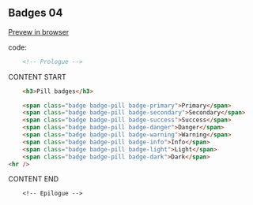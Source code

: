 ## Badges 04

<a href="$02-04-badgesPills.html" target="_blank">Prevew in browser</a>

code:

```html
    <!-- Prologue -->
```  
CONTENT START  
```html
    <h3>Pill badges</h3>

	<span class="badge badge-pill badge-primary">Primary</span>
	<span class="badge badge-pill badge-secondary">Secondary</span>
	<span class="badge badge-pill badge-success">Success</span>
	<span class="badge badge-pill badge-danger">Danger</span>
	<span class="badge badge-pill badge-warning">Warning</span>
	<span class="badge badge-pill badge-info">Info</span>
	<span class="badge badge-pill badge-light">Light</span>
	<span class="badge badge-pill badge-dark">Dark</span>
<hr />
```  
CONTENT END  
```
    <!-- Epilogue -->
```  
